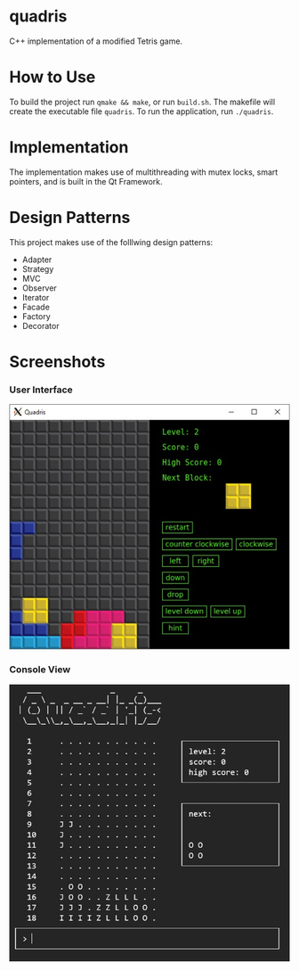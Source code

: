 # quadris
C++ implementation of a modified Tetris game.
# How to Use
To build the project run `qmake && make`, or run `build.sh`. The makefile will create the executable file `quadris`. To run the application, run `./quadris`.
# Implementation
The implementation makes use of multithreading with mutex locks, smart pointers, and is built in the Qt Framework.
# Design Patterns
This project makes use of the folllwing design patterns:
- Adapter
- Strategy
- MVC
- Observer
- Iterator
- Facade
- Factory
- Decorator
# Screenshots
### User Interface
![user interface](screenshots/ui.jpg)
### Console View
![console view](screenshots/console.jpg)

